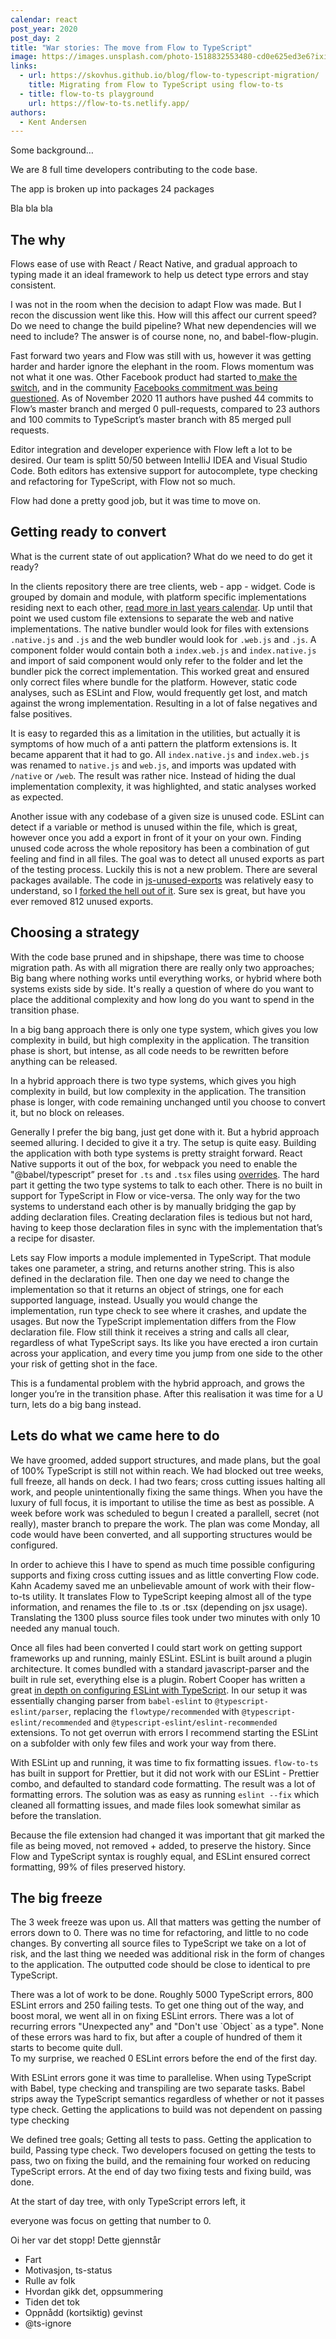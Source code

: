 ```yaml
---
calendar: react
post_year: 2020
post_day: 2
title: "War stories: The move from Flow to TypeScript"
image: https://images.unsplash.com/photo-1518832553480-cd0e625ed3e6?ixid=MXwxMjA3fDB8MHxwaG90by1wYWdlfHx8fGVufDB8fHw%3D&ixlib=rb-1.2.1&auto=format&fit=crop&w=2250&q=80
links:
  - url: https://skovhus.github.io/blog/flow-to-typescript-migration/
    title: Migrating from Flow to TypeScript using flow-to-ts
  - title: flow-to-ts playground
    url: https://flow-to-ts.netlify.app/
authors:
  - Kent Andersen
---
```

Some background…

We are 8 full time developers contributing to the code base. 

The app is broken up into packages 24 packages

Bla bla bla

## The why

Flows ease of use with React / React Native, and gradual approach to typing made it an ideal framework to help us detect type errors and stay consistent. 

I was not in the room when the decision to adapt Flow was made. But I recon the discussion went like this. How will this affect our current speed? Do we need to change the build pipeline? What new dependencies will we need to include? The answer is of course none, no, and babel-flow-plugin. 

Fast forward two years and Flow was still with us, however it was getting harder and harder ignore the elephant in the room. Flows momentum was not what it one was. Other Facebook product had started to[ make the switch](https://github.com/facebook/jest/pull/7554), and in the community [Facebooks commitment was being questioned](https://github.com/facebook/flow/issues/7365). As of November 2020 11 authors have pushed 44 commits to Flow’s master branch and merged 0 pull-requests, compared to 23 authors and 100 commits to TypeScript’s master branch with 85 merged pull requests.

Editor integration and developer experience with Flow left a lot to be desired. Our team is splitt 50/50 between IntelliJ IDEA and Visual Studio Code. Both editors has extensive support for autocomplete, type checking and refactoring for TypeScript, with Flow not so much. 

Flow had done a pretty good job, but it was time to move on.

## Getting ready to convert

What is the current state of out application? What do we need to do get it ready?

In the clients repository there are tree clients, web - app - widget. Code is grouped by domain and module, with platform specific implementations residing next to each other, [read more in last years calendar](https://preview.bekk.christmas/react/2019/23). Up until that point we used custom file extensions to separate the web and native implementations. The native bundler would look for files with extensions `.native.js` and `.js` and the web bundler would look for `.web.js` and `.js`. A component folder would contain both a `index.web.js` and `index.native.js` and import of said component would only refer to the folder and let the bundler pick the correct implementation. This worked great and ensured only correct files where bundle for the platform. However, static code analyses, such as ESLint and Flow, would frequently get lost, and match against the wrong implementation. Resulting in a lot of false negatives and false positives.

It is easy to regarded this as a limitation in the utilities, but actually it is symptoms of how much of a anti pattern the platform extensions is. It became apparent that it had to go. All `index.native.js` and `index.web.js` was renamed to `native.js` and `web.js`, and imports was updated with `/native` or `/web`. The result was rather nice. Instead of hiding the  dual implementation complexity, it was highlighted, and static analyses worked as expected.

Another issue with any codebase of a given size is unused code. ESLint can detect if a variable or method is unused within the file, which is great, however once you add a export in front of it your on your own. Finding unused code across the whole repository has been a combination of gut feeling and find in all files. The goal was to detect all unused exports as part of the testing process. Luckily this is not a new problem. There are several packages available. The code in [js-unused-exports](https://github.com/devbridge/js-unused-exports) was relatively easy to understand, so I [forked the hell out of it](https://github.com/kentandersen/js-unused-exports). Sure sex is great, but have you ever removed 812 unused exports.

## Choosing a strategy

With the code base pruned and in shipshape, there was time to choose migration path. As with all migration there are really only two approaches; Big bang where nothing works until everything works, or hybrid where both systems exists side by side. It's really a question of where do you want to place the additional complexity and how long do you want to spend in the transition phase.

In a big bang approach there is only one type system, which gives you low complexity in build, but high complexity in the application. The transition phase is short, but intense, as all code needs to be rewritten before anything can be released. 

In a hybrid approach there is two type systems, which gives you high complexity in build, but low complexity in the application. The transition phase is longer, with code remaining unchanged until you choose to convert it, but no block on releases.

Generally I prefer the big bang, just get done with it. But a hybrid approach seemed alluring. I decided to give it a try. The setup is quite easy. Building the application with both type systems is pretty straight forward. React Native supports it out of the box, for webpack you need to enable the "@babel/typescript” preset for `.ts` and `.tsx` files using [overrides](https://babeljs.io/docs/en/options#overrides). The hard part it getting the two type systems to talk to each other. There is no built in support for TypeScript in Flow or vice-versa. The only way for the two systems to understand each other is by manually bridging the gap by adding declaration files. Creating declaration files is tedious but not hard, having to keep those declaration files in sync with the implementation that’s a recipe for disaster. 

Lets say Flow imports a module implemented in TypeScript. That module takes one parameter, a string, and returns another string. This is also defined in the declaration file. Then one day we need to change the implementation so that it returns an object of strings, one for each supported language, instead. Usually you would change the implementation, run type check to see where it crashes, and update the usages. But now the TypeScript implementation differs from the Flow declaration file. Flow still think it receives a string and calls all clear, regardless of what TypeScript says. Its like you have erected a iron curtain across your application, and every time you jump from one side to the other your risk of getting shot in the face.

This is a fundamental problem with the hybrid approach, and grows the longer you’re in the transition phase. After this realisation it was time for a U turn, lets do a big bang instead.

## Lets do what we came here to do 

We have groomed, added support structures, and made plans, but the goal of 100% TypeScript is still not within reach. We had blocked out tree weeks, full freeze, all hands on deck. I had two fears; cross cutting issues halting all work, and people unintentionally fixing the same things. When you have the luxury of full focus, it is important to utilise the time as best as possible. A week before work was scheduled to begun I created a parallell, secret (not really), master branch to prepare the work. The plan was come Monday, all code would have been converted, and all supporting structures would be configured. 

In order to achieve this I have to spend as much time possible configuring supports and fixing cross cutting issues and as little converting Flow code. Kahn Academy saved me an unbelievable amount of work with their  flow-to-ts utility. It translates Flow to TypeScript keeping almost all of the type information, and renames the file to .ts or .tsx (depending on jsx usage). Translating the 1300 pluss source files took under two minutes with only 10 needed any manual touch. 

Once all files had been converted I could start work on getting support frameworks up and running, mainly ESLint. ESLint is built around a plugin architecture. It comes bundled with a standard javascript-parser and the built in rule set, everything else is a plugin. Robert Cooper has written a great [in depth on configuring ESLint with TypeScript](https://www.robertcooper.me/using-eslint-and-prettier-in-a-typescript-project). In our setup it was essentially changing parser from `babel-eslint` to `@typescript-eslint/parser`, replacing the   `flowtype/recommended` with `@typescript-eslint/recommended` and `@typescript-eslint/eslint-recommended`  extensions. To not get overrun with errors I recommend starting the ESLint on a subfolder with only few files and work your way from there.

With ESLint up and running, it was time to fix formatting issues. `flow-to-ts` has built in support for Prettier, but it did not work with our ESLint - Prettier combo, and defaulted to standard code formatting. The result was  a lot of formatting errors. The solution was as easy as running `eslint --fix` which cleaned all formatting issues, and made files look somewhat similar as before the translation. 

Because the file extension had changed it was important that git marked the file as being moved, not removed + added, to preserve the history. Since Flow and TypeScript syntax is roughly equal, and ESLint ensured correct formatting, 99% of files preserved history. 

## The big freeze

The 3 week freeze was upon us. All that matters was getting the number of errors down to 0. There was no time for refactoring, and little to no code changes. By converting all source files to TypeScript we take on a lot of risk, and the last thing we needed was additional risk in the form of changes to the application. The outputted code should be close to identical to pre TypeScript. 

There was a lot of work to be done. Roughly 5000 TypeScript errors, 800 ESLint errors and 250 failing tests. To get one thing out of the way, and boost moral, we went all in on fixing ESLint errors. There was a lot of recurring errors "Unexpected any" and "Don't use \`Object\` as a type". None of these errors was hard to fix, but after a couple of hundred of them it starts to become quite dull.\
To my surprise, we reached 0 ESLint errors before the end of the first day.

With ESLint errors gone it was time to parallelise. When using TypeScript with Babel, type checking and transpiling are two separate tasks. Babel strips away the TypeScript semantics regardless of whether or not it passes type check. Getting the applications to build was not dependent on passing type checking

We defined tree goals; Getting all tests to pass. Getting the application to build, Passing type check. Two developers focused on getting the tests to pass, two on fixing the build, and the remaining four worked on reducing TypeScript errors. At the end of day two fixing tests and fixing build, was done. 

At the start of day tree, with only TypeScript errors left, it  

 everyone was focus on getting that number to 0. 

Oi her var det stopp! Dette gjennstår

* Fart
* Motivasjon, ts-status
* Rulle av folk
* Hvordan gikk det, oppsummering
* Tiden det tok
* Oppnådd (kortsiktig) gevinst
* @ts-ignore